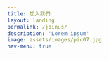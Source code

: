 ```yaml
---
title: 加入我們
layout: landing
permalink: /joinus/
description: 'Lorem ipsum'
image: assets/images/pic07.jpg
nav-menu: true
---
```

